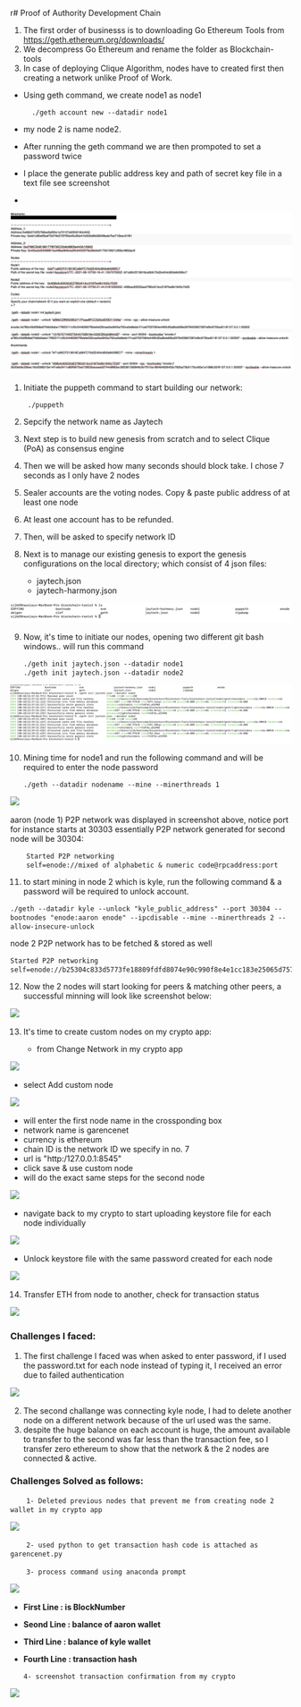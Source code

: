 r# Proof of Authority Development Chain

1. The first order of businesss is to downloading Go Ethereum Tools from https://geth.ethereum.org/downloads/
2. We decompress Go Ethereum and rename the folder as Blockchain-tools
3. In case of deploying Clique Algorithm, nodes have to created first then creating a network unlike Proof of Work.

- Using geth command, we create node1 as node1 

        ./geth account new --datadir node1
- my node 2 is name node2.
- After running the geth command we are then prompoted to set a password twice
- I place the generate public address key and path of secret key file in a text file see screenshot
- 

![](Images/setup_code.png)
1. Initiate the puppeth command to start building our network:
   
        ./puppeth
2. Sepcify the network name as Jaytech 
3. Next step is to build new genesis from scratch and to select Clique (PoA) as consensus engine
4. Then we will be asked how many seconds should block take. I chose 7 seconds as I only have 2 nodes
5. Sealer accounts are the voting nodes. Copy & paste public address of at least one node
6. At least one account has to be refunded.
7. Then, will be asked to specify network ID
8. Next is to manage our existing genesis to export the genesis configurations on the local directory; which consist of 4 json files:
   - jaytech.json 
   - jaytech-harmony.json
   
![](Images/network.png)

9.  Now, it's time to initiate our nodes, opening two different git bash windows.. will run this command

        ./geth init jaytech.json --datadir node1
        ./geth init jaytech.json --datadir node2

![](Images/node.png)

10. Mining time for node1 and run the following command and will be required to enter the node password

        ./geth --datadir nodename --mine --minerthreads 1

![](Images/6.jpg)

aaron (node 1) P2P network was displayed in screenshot above, notice port for instance starts at 30303 essentially P2P network generated for second node will be 30304:

        Started P2P networking                   
        self=enode://mixed of alphabetic & numeric code@rpcaddress:port


11.    to start mining in node 2 which is kyle, run the following command & a password will be required to unlock account.

    ./geth --datadir kyle --unlock "kyle_public_address" --port 30304 --bootnodes "enode:aaron enode" --ipcdisable --mine --minerthreads 2 --allow-insecure-unlock
node 2 P2P network has to be fetched & stored as well

    Started P2P networking                   
    self=enode://b25304c833d5773fe18809fdfd8074e90c990f8e4e1cc183e25065d7579c056a0d0f685260aa808598f5ca38dba0b029d874b8d84ea8db1ca63aa0215f753c33@127.0.0.1:30304

12. Now the 2 nodes will start looking for peers & matching other peers, a successful minning will look like screenshot below:

![](Images/7.jpg)

13. It's time to create custom nodes on my crypto app:
    
    - from Change Network in my crypto app
  
  ![](Images/crypto.jpg)
    
- select Add custom node

![](Images/csutom.jpg)

- will enter the first node name in the crossponding box
- network name is garencenet
- currency is ethereum
- chain ID is the network ID we specify in no. 7
- url is  "http:/127.0.0.1:8545"
- click save & use custom node
- will do the exact same steps for the second node

![](Images/set.jpg)

- navigate back to my crypto to start uploading keystore file for each node individually

![](Images/key.jpg)

- Unlock keystore file with the same password created for each node

![](Images/wallet.jpg)

14. Transfer ETH from node to another, check for transaction status

![](Images/conf.jpg)


###  Challenges I faced:

1.  The first challenge I faced was when asked to enter password, if I used the password.txt for each node instead of typing it, I received an error due to failed authentication

![](Images/error1.jpg)

2.  The second challange was connecting kyle node, I had to delete another node on a different network because of the url used was the same.
3.  despite the huge balance on each account is huge, the amount available to transfer to the second was far less than the transaction fee, so I transfer zero ethereum to show that the network & the 2 nodes are connected & active.

### Challenges Solved as follows:
        1- Deleted previous nodes that prevent me from creating node 2 wallet in my crypto app
![](PythonTrial/kylewallet.jpg)
        
        2- used python to get transaction hash code is attached as garencenet.py

        3- process command using anaconda prompt
![](PythonTrial/anaconda.jpg)
*   **First Line : is BlockNumber**
*   **Seond Line : balance of aaron wallet**
*   **Third Line : balance of kyle wallet**
*   **Fourth Line : transaction hash**
  
        4- screenshot transaction confirmation from my crypto

![](PythonTrial/confirmation.jpg)





